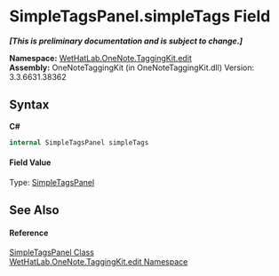 # SimpleTagsPanel.simpleTags Field
 _**\[This is preliminary documentation and is subject to change.\]**_

**Namespace:**&nbsp;<a href="60ca3730-00cd-fce3-4009-523f3952fd9e">WetHatLab.OneNote.TaggingKit.edit</a><br />**Assembly:**&nbsp;OneNoteTaggingKit (in OneNoteTaggingKit.dll) Version: 3.3.6631.38362

## Syntax

**C#**<br />
``` C#
internal SimpleTagsPanel simpleTags
```


#### Field Value
Type: <a href="fda3d2a1-60c2-36fd-f86d-570742885aca">SimpleTagsPanel</a>

## See Also


#### Reference
<a href="fda3d2a1-60c2-36fd-f86d-570742885aca">SimpleTagsPanel Class</a><br /><a href="60ca3730-00cd-fce3-4009-523f3952fd9e">WetHatLab.OneNote.TaggingKit.edit Namespace</a><br />